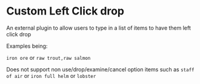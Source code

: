 # Custom Left Click drop  
An external plugin to allow users to type in a list of items to have them left click drop

Examples being:   
  
<code>iron ore</code> or <code>raw trout,raw salmon</code>
    
Does not support non use/drop/examine/cancel option items such as <code>staff of air</code> or <code>iron full helm</code> or <code>lobster</code>
